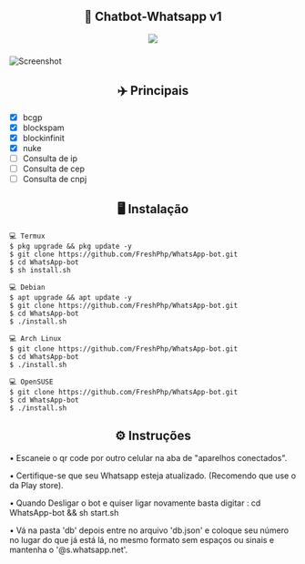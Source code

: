 <h2 align="center">🤖  Chatbot-Whatsapp v1</h2>


<p align="center">
<a href="https://javascript.com">
<img src="https://img.shields.io/badge/JavaScript-v16-yellow">
</a>
</p>
 
###

 ![Screenshot](https://telegra.ph/file/a379a919e4e440904c294.jpg) 
  
  
  <h2 align="center">✈️  Principais</h2>

- [x] bcgp
- [x] blockspam
- [x] blockinfinit 
- [x] nuke
- [ ] Consulta de ip
- [ ] Consulta de cep
- [ ] Consulta de cnpj

<h2 align="center">🖥 Instalação</h2>

```
💻 Termux
$ pkg upgrade && pkg update -y
$ git clone https://github.com/FreshPhp/WhatsApp-bot.git
$ cd WhatsApp-bot
$ sh install.sh

💻 Debian
$ apt upgrade && apt update -y
$ git clone https://github.com/FreshPhp/WhatsApp-bot.git
$ cd WhatsApp-bot
$ ./install.sh

💻 Arch Linux
$ git clone https://github.com/FreshPhp/WhatsApp-bot.git
$ cd WhatsApp-bot
$ ./install.sh

💻 OpenSUSE
$ git clone https://github.com/FreshPhp/WhatsApp-bot.git
$ cd WhatsApp-bot
$ ./install.sh

```

 <h2 align="center">⚙️ Instruções</h2>

   
 • Escaneie o qr code por outro celular na aba de "aparelhos conectados".
  
 • Certifique-se que seu Whatsapp esteja atualizado. (Recomendo que use o da Play store).

 • Quando Desligar o bot e quiser ligar novamente basta digitar : cd WhatsApp-bot && sh start.sh
  
 • Vá na pasta 'db' depois entre no arquivo 'db.json' e coloque seu número no lugar do que já está lá, no mesmo formato sem espaços ou sinais e mantenha o '@s.whatsapp.net'.